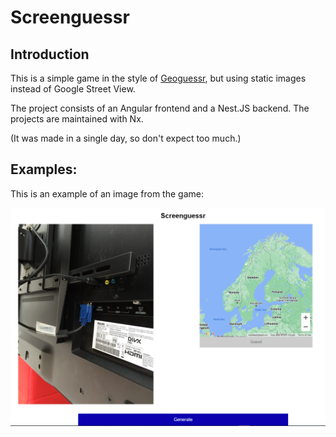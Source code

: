 # Screenguessr

## Introduction
This is a simple game in the style of [Geoguessr](https://www.geoguessr.com/), but using static images instead of Google Street View.

The project consists of an Angular frontend and a Nest.JS backend. The projects are maintained with Nx.

(It was made in a single day, so don't expect too much.)

## Examples:
This is an example of an image from the game:

![A randomly chosen screen](docs/screenguessr01.png)
